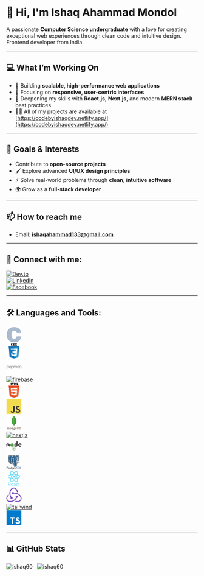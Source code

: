 # 👋 Hi, I'm Ishaq Ahammad Mondol

A passionate **Computer Science undergraduate** with a love for creating exceptional web experiences through clean code and intuitive design.  
Frontend developer from India.

---

## 💻 What I’m Working On

- 📌 Building **scalable, high-performance web applications**  
- 🧩 Focusing on **responsive, user-centric interfaces**  
- 🌱 Deepening my skills with **React.js**, **Next.js**, and modern **MERN stack** best practices  
- 👨‍💻 All of my projects are available at [https://codebyishaqdev.netlify.app/](https://codebyishaqdev.netlify.app/)

---

## 🎯 Goals & Interests

- Contribute to **open-source projects**  
- 🖌️ Explore advanced **UI/UX design principles**  
- ⚡ Solve real-world problems through **clean, intuitive software**  
- 🌍 Grow as a **full-stack developer**

---

## 📫 How to reach me

- Email: **ishaqahammad133@gmail.com**

---

## 🔗 Connect with me:

[![Dev.to](https://raw.githubusercontent.com/rahuldkjain/github-profile-readme-generator/master/src/images/icons/Social/devto.svg)](https://dev.to/ishaq_ahammad55_d6c068d6)  
[![LinkedIn](https://raw.githubusercontent.com/rahuldkjain/github-profile-readme-generator/master/src/images/icons/Social/linked-in-alt.svg)](https://linkedin.com/in/ishaq-ahammad-mondol-556b11317)  
[![Facebook](https://raw.githubusercontent.com/rahuldkjain/github-profile-readme-generator/master/src/images/icons/Social/facebook.svg)](https://fb.com/ishaqshamim243)  

---

## 🛠 Languages and Tools:

<a href="https://www.cprogramming.com/" target="_blank" rel="noreferrer"> <img src="https://raw.githubusercontent.com/devicons/devicon/master/icons/c/c-original.svg" alt="c" width="40" height="40"/> </a>  
<a href="https://www.w3schools.com/css/" target="_blank" rel="noreferrer"> <img src="https://raw.githubusercontent.com/devicons/devicon/master/icons/css3/css3-original-wordmark.svg" alt="css3" width="40" height="40"/> </a>  
<a href="https://expressjs.com" target="_blank" rel="noreferrer"> <img src="https://raw.githubusercontent.com/devicons/devicon/master/icons/express/express-original-wordmark.svg" alt="express" width="40" height="40"/> </a>  
<a href="https://firebase.google.com/" target="_blank" rel="noreferrer"> <img src="https://www.vectorlogo.zone/logos/firebase/firebase-icon.svg" alt="firebase" width="40" height="40"/> </a>  
<a href="https://www.w3.org/html/" target="_blank" rel="noreferrer"> <img src="https://raw.githubusercontent.com/devicons/devicon/master/icons/html5/html5-original-wordmark.svg" alt="html5" width="40" height="40"/> </a>  
<a href="https://developer.mozilla.org/en-US/docs/Web/JavaScript" target="_blank" rel="noreferrer"> <img src="https://raw.githubusercontent.com/devicons/devicon/master/icons/javascript/javascript-original.svg" alt="javascript" width="40" height="40"/> </a>  
<a href="https://www.mongodb.com/" target="_blank" rel="noreferrer"> <img src="https://raw.githubusercontent.com/devicons/devicon/master/icons/mongodb/mongodb-original-wordmark.svg" alt="mongodb" width="40" height="40"/> </a>  
<a href="https://nextjs.org/" target="_blank" rel="noreferrer"> <img src="https://cdn.worldvectorlogo.com/logos/nextjs-2.svg" alt="nextjs" width="40" height="40"/> </a>  
<a href="https://nodejs.org" target="_blank" rel="noreferrer"> <img src="https://raw.githubusercontent.com/devicons/devicon/master/icons/nodejs/nodejs-original-wordmark.svg" alt="nodejs" width="40" height="40"/> </a>  
<a href="https://www.postgresql.org" target="_blank" rel="noreferrer"> <img src="https://raw.githubusercontent.com/devicons/devicon/master/icons/postgresql/postgresql-original-wordmark.svg" alt="postgresql" width="40" height="40"/> </a>  
<a href="https://reactjs.org/" target="_blank" rel="noreferrer"> <img src="https://raw.githubusercontent.com/devicons/devicon/master/icons/react/react-original-wordmark.svg" alt="react" width="40" height="40"/> </a>  
<a href="https://redux.js.org" target="_blank" rel="noreferrer"> <img src="https://raw.githubusercontent.com/devicons/devicon/master/icons/redux/redux-original.svg" alt="redux" width="40" height="40"/> </a>  
<a href="https://tailwindcss.com/" target="_blank" rel="noreferrer"> <img src="https://www.vectorlogo.zone/logos/tailwindcss/tailwindcss-icon.svg" alt="tailwind" width="40" height="40"/> </a>  
<a href="https://www.typescriptlang.org/" target="_blank" rel="noreferrer"> <img src="https://raw.githubusercontent.com/devicons/devicon/master/icons/typescript/typescript-original.svg" alt="typescript" width="40" height="40"/> </a>  

---

## 📊 GitHub Stats

<p align="left">
  <img src="https://github-readme-stats.vercel.app/api/top-langs?username=ishaq60&show_icons=true&locale=en&layout=compact" alt="ishaq60" />
  &nbsp;
  <img src="https://github-readme-stats.vercel.app/api?username=ishaq60&show_icons=true&locale=en" alt="ishaq60" />
</p>
